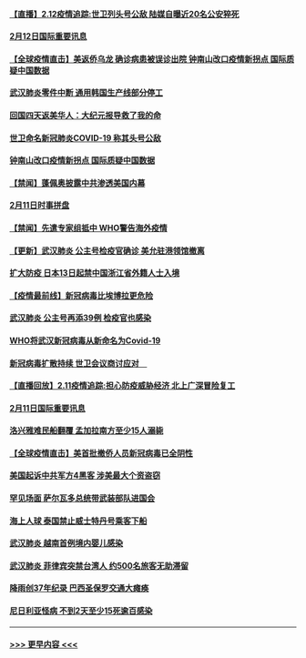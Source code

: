 #### [【直播】2.12疫情追踪:世卫列头号公敌 陆媒自曝近20名公安猝死](../pages/prog202/a102775541.md?t=02122211) 
#### [2月12日国际重要讯息](../pages/prog202/a102775437.md?t=02122211) 
#### [【全球疫情直击】美返侨乌龙 确诊病患被误诊出院 钟南山改口疫情新拐点 国际质疑中国数据](../pages/prog202/a102775378.md?t=02122211) 
#### [武汉肺炎零件中断 通用韩国生产线部分停工](../pages/prog202/a102775365.md?t=02122211) 
#### [回国四天返美华人：大纪元报导救了我的命](../pages/prog202/a102775342.md?t=02122211) 
#### [世卫命名新冠肺炎COVID-19 称其头号公敌](../pages/prog202/a102775196.md?t=02122211) 
#### [钟南山改口疫情新拐点 国际质疑中国数据](../pages/prog202/a102775178.md?t=02122211) 
#### [【禁闻】蓬佩奥披露中共渗透美国内幕](../pages/prog202/a102775129.md?t=02122211) 
#### [2月11日时事拼盘](../pages/prog202/a102775140.md?t=02122211) 
#### [【禁闻】先遣专家组抵中 WHO警告海外疫情](../pages/prog202/a102775112.md?t=02122211) 
#### [【更新】武汉肺炎 公主号检疫官确诊 美允驻港领馆撤离](../pages/prog202/a102770740.md?t=02122211) 
#### [扩大防疫 日本13日起禁中国浙江省外籍人士入境](../pages/prog202/a102775051.md?t=02122211) 
#### [【疫情最前线】新冠病毒比埃博拉更危险](../pages/prog202/a102775043.md?t=02122211) 
#### [武汉肺炎 公主号再添39例 检疫官也感染](../pages/prog202/a102775031.md?t=02122211) 
#### [WHO将武汉新冠病毒从新命名为Covid-19](../pages/prog202/a102774891.md?t=02122211) 
#### [新冠病毒扩散持续 世卫会议商讨应对　](../pages/prog202/a102774850.md?t=02122211) 
#### [【直播回放】2.11疫情追踪:担心防疫威胁经济 北上广深冒险复工](../pages/prog202/a102774741.md?t=02122211) 
#### [2月11日国际重要讯息](../pages/prog202/a102774621.md?t=02122211) 
#### [洛兴雅难民船翻覆 孟加拉南方至少15人溺毙](../pages/prog202/a102774586.md?t=02122211) 
#### [【全球疫情直击】美首批撤侨人员新冠病毒已全阴性](../pages/prog202/a102774523.md?t=02122211) 
#### [美国起诉中共军方4黑客 涉美最大个资盗窃](../pages/prog202/a102774508.md?t=02122211) 
#### [罕见场面  萨尔瓦多总统带武装部队进国会](../pages/prog202/a102774494.md?t=02122211) 
#### [海上人球 泰国禁止威士特丹号乘客下船](../pages/prog202/a102774384.md?t=02122211) 
#### [武汉肺炎 越南首例境内婴儿感染](../pages/prog202/a102774365.md?t=02122211) 
#### [武汉肺炎 菲律宾突禁台湾人 约500名旅客无助滞留](../pages/prog202/a102774288.md?t=02122211) 
#### [降雨创37年纪录 巴西圣保罗交通大瘫痪](../pages/prog202/a102774273.md?t=02122211) 
#### [尼日利亚怪病 不到2天至少15死逾百感染](../pages/prog202/a102774260.md?t=02122211) 

----
#### [ >>> 更早内容 <<< ](../indexes/prog202-earlier.md)
